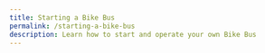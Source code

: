 ```yaml
---
title: Starting a Bike Bus
permalink: /starting-a-bike-bus
description: Learn how to start and operate your own Bike Bus
---
```

